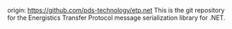 origin: https://github.com/pds-technology/etp.net
This is the git repository for the Energistics Transfer Protocol message serialization library for .NET.
